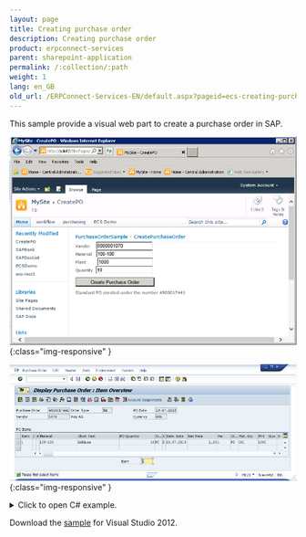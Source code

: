 ```yaml
---
layout: page
title: Creating purchase order
description: Creating purchase order
product: erpconnect-services
parent: sharepoint-application
permalink: /:collection/:path
weight: 1
lang: en_GB
old_url: /ERPConnect-Services-EN/default.aspx?pageid=ecs-creating-purchase-order
---
```



This sample provide a visual web part to create a purchase order in SAP.


![ECS-Create-PO-Webpart](/img/content/ECS-Create-PO-Webpart.jpg){:class="img-responsive" }


![ECS-SAP-Create-PO](/img/content/ECS-SAP-Create-PO.jpg){:class="img-responsive" }

<details>
<summary>Click to open C# example.</summary>
{% highlight csharp %}
using (ERPConnectServiceClient client = new ERPConnectServiceClient())
            {
                // Create a RFC-Function object
                ERPFunction func = client.CreateFunction("BAPI_PO_CREATE");
 
                // Fill header structure
                ERPStructure Header = func.Exports["PO_HEADER"].ToStructure();
                Header["DOC_TYPE"] = "NB";
                Header["PURCH_ORG"] = "1000";
                Header["PUR_GROUP"] = "010";
                // check for date & time format strings  http://msdn.microsoft.com/en-us/library/8kb3ddd4.aspx
                Header["DOC_DATE"] = DateTime.Now.ToString("yyyyMMdd");
                Header["VENDOR"] = tb_Vendor.Text;
 
                // Create an Item
                ERPTable items = func.Tables["PO_ITEMS"];
                ERPStructure item = items.AddRow();
                item["PO_ITEM"] = "1";
                item["PUR_MAT"] = tb_Material.Text;
                item["PLANT"] = tb_Plant.Text;
 
                // Create and fill shedules
                ERPTable shedules = func.Tables["PO_ITEM_SCHEDULES"];
                ERPStructure shedule = shedules.AddRow();
                shedule["PO_ITEM"] = "1";
                shedule["DELIV_DATE"] = DateTime.Now.ToString("yyyyMMdd");
                shedule["QUANTITY"] = Convert.ToDecimal(tb_Quantity.Text);
 
                // Exceute Bapi and process return messages
                func.Execute();
                lbl_Message.Text = "";
                lbl_Message.Text += func.Tables["RETURN"].Rows[0, "MESSAGE"] + "\r\n";
            }
{% endhighlight %}
</details>

Download the [sample]() for Visual Studio 2012.  